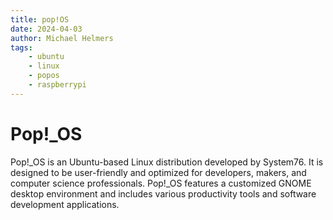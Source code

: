 ```yaml
---
title: pop!OS
date: 2024-04-03
author: Michael Helmers
tags: 
    - ubuntu
    - linux
    - popos
    - raspberrypi
---
```


# Pop!_OS

Pop!_OS is an Ubuntu-based Linux distribution developed by System76. It is designed to be user-friendly and optimized for developers, makers, and computer science professionals. Pop!_OS features a customized GNOME desktop environment and includes various productivity tools and software development applications.
